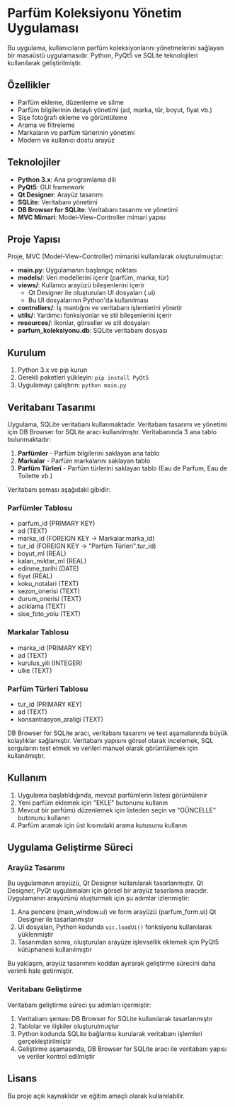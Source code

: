 # Parfüm Koleksiyonu Yönetim Uygulaması

Bu uygulama, kullanıcıların parfüm koleksiyonlarını yönetmelerini sağlayan bir masaüstü uygulamasıdır. Python, PyQt5 ve SQLite teknolojileri kullanılarak geliştirilmiştir.

## Özellikler

- Parfüm ekleme, düzenleme ve silme
- Parfüm bilgilerinin detaylı yönetimi (ad, marka, tür, boyut, fiyat vb.)
- Şişe fotoğrafı ekleme ve görüntüleme
- Arama ve filtreleme
- Markaların ve parfüm türlerinin yönetimi
- Modern ve kullanıcı dostu arayüz

## Teknolojiler

- **Python 3.x**: Ana programlama dili
- **PyQt5**: GUI framework
- **Qt Designer**: Arayüz tasarımı
- **SQLite**: Veritabanı yönetimi
- **DB Browser for SQLite**: Veritabanı tasarımı ve yönetimi
- **MVC Mimari**: Model-View-Controller mimari yapısı

## Proje Yapısı

Proje, MVC (Model-View-Controller) mimarisi kullanılarak oluşturulmuştur:

- **main.py**: Uygulamanın başlangıç noktası
- **models/**: Veri modellerini içerir (parfüm, marka, tür)
- **views/**: Kullanıcı arayüzü bileşenlerini içerir
  - Qt Designer ile oluşturulan UI dosyaları (.ui)
  - Bu UI dosyalarının Python'da kullanılması
- **controllers/**: İş mantığını ve veritabanı işlemlerini yönetir
- **utils/**: Yardımcı fonksiyonlar ve stil bileşenlerini içerir
- **resources/**: İkonlar, görseller ve stil dosyaları
- **parfum_koleksiyonu.db**: SQLite veritabanı dosyası

## Kurulum

1. Python 3.x ve pip kurun
2. Gerekli paketleri yükleyin: `pip install PyQt5`
3. Uygulamayı çalıştırın: `python main.py`

## Veritabanı Tasarımı

Uygulama, SQLite veritabanı kullanmaktadır. Veritabanı tasarımı ve yönetimi için DB Browser for SQLite aracı kullanılmıştır. Veritabanında 3 ana tablo bulunmaktadır:

1. **Parfümler** - Parfüm bilgilerini saklayan ana tablo
2. **Markalar** - Parfüm markalarını saklayan tablo
3. **Parfüm Türleri** - Parfüm türlerini saklayan tablo (Eau de Parfum, Eau de Toilette vb.)

Veritabanı şeması aşağıdaki gibidir:

### Parfümler Tablosu
- parfum_id (PRIMARY KEY)
- ad (TEXT)
- marka_id (FOREIGN KEY -> Markalar.marka_id)
- tur_id (FOREIGN KEY -> "Parfüm Türleri".tur_id)
- boyut_ml (REAL)
- kalan_miktar_ml (REAL)
- edinme_tarihi (DATE)
- fiyat (REAL)
- koku_notalari (TEXT)
- sezon_onerisi (TEXT)
- durum_onerisi (TEXT)
- aciklama (TEXT)
- sise_foto_yolu (TEXT)

### Markalar Tablosu
- marka_id (PRIMARY KEY)
- ad (TEXT)
- kurulus_yili (INTEGER)
- ulke (TEXT)

### Parfüm Türleri Tablosu
- tur_id (PRIMARY KEY)
- ad (TEXT)
- konsantrasyon_araligi (TEXT)

DB Browser for SQLite aracı, veritabanı tasarımı ve test aşamalarında büyük kolaylıklar sağlamıştır. Veritabanı yapısını görsel olarak incelemek, SQL sorgularını test etmek ve verileri manuel olarak görüntülemek için kullanılmıştır.

## Kullanım

1. Uygulama başlatıldığında, mevcut parfümlerin listesi görüntülenir
2. Yeni parfüm eklemek için "EKLE" butonunu kullanın
3. Mevcut bir parfümü düzenlemek için listeden seçin ve "GÜNCELLE" butonunu kullanın
4. Parfüm aramak için üst kısımdaki arama kutusunu kullanın

## Uygulama Geliştirme Süreci

### Arayüz Tasarımı
Bu uygulamanın arayüzü, Qt Designer kullanılarak tasarlanmıştır. Qt Designer, PyQt uygulamaları için görsel bir arayüz tasarlama aracıdır. Uygulamanın arayüzünü oluşturmak için şu adımlar izlenmiştir:

1. Ana pencere (main_window.ui) ve form arayüzü (parfum_form.ui) Qt Designer ile tasarlanmıştır
2. UI dosyaları, Python kodunda `uic.loadUi()` fonksiyonu kullanılarak yüklenmiştir
3. Tasarımdan sonra, oluşturulan arayüze işlevsellik eklemek için PyQt5 kütüphanesi kullanılmıştır

Bu yaklaşım, arayüz tasarımını koddan ayırarak geliştirme sürecini daha verimli hale getirmiştir.

### Veritabanı Geliştirme
Veritabanı geliştirme süreci şu adımları içermiştir:

1. Veritabanı şeması DB Browser for SQLite kullanılarak tasarlanmıştır
2. Tablolar ve ilişkiler oluşturulmuştur
3. Python kodunda SQLite bağlantısı kurularak veritabanı işlemleri gerçekleştirilmiştir
4. Geliştirme aşamasında, DB Browser for SQLite aracı ile veritabanı yapısı ve veriler kontrol edilmiştir

## Lisans

Bu proje açık kaynaklıdır ve eğitim amaçlı olarak kullanılabilir. 